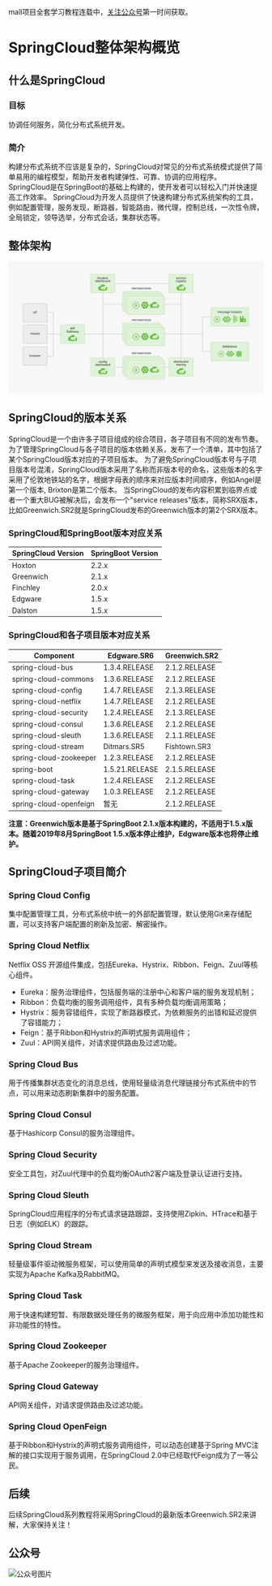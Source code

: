 mall项目全套学习教程连载中，[关注公众号](#公众号)第一时间获取。

# SpringCloud整体架构概览

## 什么是SpringCloud

### 目标
协调任何服务，简化分布式系统开发。

### 简介
构建分布式系统不应该是复杂的，SpringCloud对常见的分布式系统模式提供了简单易用的编程模型，帮助开发者构建弹性、可靠、协调的应用程序。
SpringCloud是在SpringBoot的基础上构建的，使开发者可以轻松入门并快速提高工作效率。
SpringCloud为开发人员提供了快速构建分布式系统架构的工具，例如配置管理，服务发现，断路器，智能路由，微代理，控制总线，一次性令牌，全局锁定，领导选举，分布式会话，集群状态等。 

## 整体架构

![来自Spring官网](../images/springcloud_arch.png)

## SpringCloud的版本关系

SpringCloud是一个由许多子项目组成的综合项目，各子项目有不同的发布节奏。
为了管理SpringCloud与各子项目的版本依赖关系，发布了一个清单，其中包括了某个SpringCloud版本对应的子项目版本。
为了避免SpringCloud版本号与子项目版本号混淆，SpringCloud版本采用了名称而非版本号的命名，这些版本的名字采用了伦敦地铁站的名字，根据字母表的顺序来对应版本时间顺序，例如Angel是第一个版本, Brixton是第二个版本。
当SpringCloud的发布内容积累到临界点或者一个重大BUG被解决后，会发布一个"service releases"版本，简称SRX版本，比如Greenwich.SR2就是SpringCloud发布的Greenwich版本的第2个SRX版本。

### SpringCloud和SpringBoot版本对应关系

| SpringCloud Version | SpringBoot Version |
| ---- | ---- |
| Hoxton | 2.2.x | 
| Greenwich | 2.1.x | 
| Finchley | 2.0.x | 
| Edgware | 1.5.x |
| Dalston | 1.5.x |

### SpringCloud和各子项目版本对应关系

| Component | Edgware.SR6 | Greenwich.SR2 |
| ---- | ---- | ---- |
| spring-cloud-bus | 1.3.4.RELEASE | 2.1.2.RELEASE |
| spring-cloud-commons | 1.3.6.RELEASE | 2.1.2.RELEASE |
| spring-cloud-config | 1.4.7.RELEASE | 2.1.3.RELEASE |
| spring-cloud-netflix | 1.4.7.RELEASE | 2.1.2.RELEASE |
| spring-cloud-security | 1.2.4.RELEASE | 2.1.3.RELEASE |
| spring-cloud-consul | 1.3.6.RELEASE | 2.1.2.RELEASE |
| spring-cloud-sleuth | 1.3.6.RELEASE | 2.1.1.RELEASE |
| spring-cloud-stream | Ditmars.SR5 | Fishtown.SR3 |
| spring-cloud-zookeeper | 1.2.3.RELEASE | 2.1.2.RELEASE |
| spring-boot | 1.5.21.RELEASE | 2.1.5.RELEASE |
| spring-cloud-task | 1.2.4.RELEASE | 2.1.2.RELEASE |
| spring-cloud-gateway | 1.0.3.RELEASE | 2.1.2.RELEASE |
| spring-cloud-openfeign | 暂无 | 2.1.2.RELEASE |

**注意：Greenwich版本是基于SpringBoot 2.1.x版本构建的，不适用于1.5.x版本。随着2019年8月SpringBoot 1.5.x版本停止维护，Edgware版本也将停止维护。**


## SpringCloud子项目简介

### Spring Cloud Config
集中配置管理工具，分布式系统中统一的外部配置管理，默认使用Git来存储配置，可以支持客户端配置的刷新及加密、解密操作。

### Spring Cloud Netflix
Netflix OSS 开源组件集成，包括Eureka、Hystrix、Ribbon、Feign、Zuul等核心组件。

- Eureka：服务治理组件，包括服务端的注册中心和客户端的服务发现机制；
- Ribbon：负载均衡的服务调用组件，具有多种负载均衡调用策略；
- Hystrix：服务容错组件，实现了断路器模式，为依赖服务的出错和延迟提供了容错能力；
- Feign：基于Ribbon和Hystrix的声明式服务调用组件；
- Zuul：API网关组件，对请求提供路由及过滤功能。

### Spring Cloud Bus
用于传播集群状态变化的消息总线，使用轻量级消息代理链接分布式系统中的节点，可以用来动态刷新集群中的服务配置。

### Spring Cloud Consul
基于Hashicorp Consul的服务治理组件。

### Spring Cloud Security
安全工具包，对Zuul代理中的负载均衡OAuth2客户端及登录认证进行支持。

### Spring Cloud Sleuth
SpringCloud应用程序的分布式请求链路跟踪，支持使用Zipkin、HTrace和基于日志（例如ELK）的跟踪。

### Spring Cloud Stream
轻量级事件驱动微服务框架，可以使用简单的声明式模型来发送及接收消息，主要实现为Apache Kafka及RabbitMQ。

### Spring Cloud Task
用于快速构建短暂、有限数据处理任务的微服务框架，用于向应用中添加功能性和非功能性的特性。

### Spring Cloud Zookeeper
基于Apache Zookeeper的服务治理组件。

### Spring Cloud Gateway
API网关组件，对请求提供路由及过滤功能。

### Spring Cloud OpenFeign
基于Ribbon和Hystrix的声明式服务调用组件，可以动态创建基于Spring MVC注解的接口实现用于服务调用，在SpringCloud 2.0中已经取代Feign成为了一等公民。

## 后续
后续SpringCloud系列教程将采用SpringCloud的最新版本Greenwich.SR2来讲解，大家保持关注！

## 公众号

![公众号图片](http://macro-oss.oss-cn-shenzhen.aliyuncs.com/mall/banner/qrcode_for_macrozheng_258.jpg)